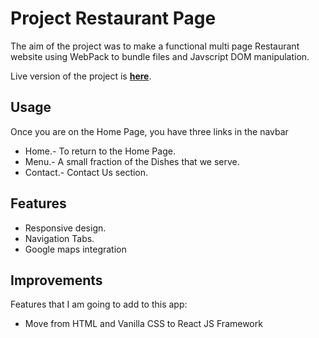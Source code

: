 # Project Restaurant Page
The aim of the project was to make a functional multi page Restaurant website using WebPack to bundle files and Javscript DOM manipulation. 

Live version of the project is __[here](https://cigmaian.github.io/restaurant-page-online/)__.

## Usage
Once you are on the Home Page, you have three links in the navbar

- Home.- To return to the Home Page.
- Menu.- A small fraction of the Dishes that we serve.
- Contact.- Contact Us section.

## Features

- Responsive design.
- Navigation Tabs.
- Google maps integration

## Improvements

Features that I am going to add to this app:
- Move from HTML and Vanilla CSS to React JS Framework
    




